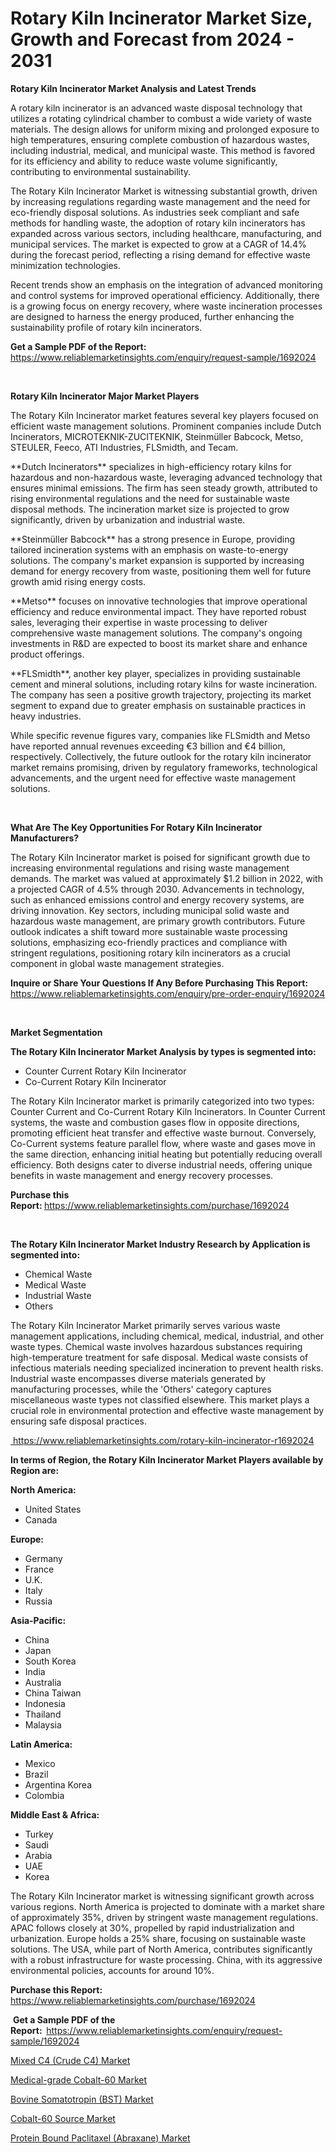 <p><h1>Rotary Kiln Incinerator Market Size, Growth and Forecast from 2024 - 2031</h1></p><p><strong>Rotary Kiln Incinerator Market Analysis and Latest Trends</strong></p>
<p><p>A rotary kiln incinerator is an advanced waste disposal technology that utilizes a rotating cylindrical chamber to combust a wide variety of waste materials. The design allows for uniform mixing and prolonged exposure to high temperatures, ensuring complete combustion of hazardous wastes, including industrial, medical, and municipal waste. This method is favored for its efficiency and ability to reduce waste volume significantly, contributing to environmental sustainability.</p><p>The Rotary Kiln Incinerator Market is witnessing substantial growth, driven by increasing regulations regarding waste management and the need for eco-friendly disposal solutions. As industries seek compliant and safe methods for handling waste, the adoption of rotary kiln incinerators has expanded across various sectors, including healthcare, manufacturing, and municipal services. The market is expected to grow at a CAGR of 14.4% during the forecast period, reflecting a rising demand for effective waste minimization technologies. </p><p>Recent trends show an emphasis on the integration of advanced monitoring and control systems for improved operational efficiency. Additionally, there is a growing focus on energy recovery, where waste incineration processes are designed to harness the energy produced, further enhancing the sustainability profile of rotary kiln incinerators.</p></p>
<p><strong>Get a Sample PDF of the Report:&nbsp;</strong> <a href="https://www.reliablemarketinsights.com/enquiry/request-sample/1692024?utm_campaign=1570&utm_medium=2&utm_source=Github&utm_content=ia&utm_term=18102024&utm_id=rotary-kiln-incinerator">https://www.reliablemarketinsights.com/enquiry/request-sample/1692024</a></p>
<p>&nbsp;</p>
<p><strong>Rotary Kiln Incinerator Major Market Players</strong></p>
<p><p>The Rotary Kiln Incinerator market features several key players focused on efficient waste management solutions. Prominent companies include Dutch Incinerators, MICROTEKNIK-ZUCITEKNIK, Steinmüller Babcock, Metso, STEULER, Feeco, ATI Industries, FLSmidth, and Tecam.</p><p>**Dutch Incinerators** specializes in high-efficiency rotary kilns for hazardous and non-hazardous waste, leveraging advanced technology that ensures minimal emissions. The firm has seen steady growth, attributed to rising environmental regulations and the need for sustainable waste disposal methods. The incineration market size is projected to grow significantly, driven by urbanization and industrial waste.</p><p>**Steinmüller Babcock** has a strong presence in Europe, providing tailored incineration systems with an emphasis on waste-to-energy solutions. The company's market expansion is supported by increasing demand for energy recovery from waste, positioning them well for future growth amid rising energy costs.</p><p>**Metso** focuses on innovative technologies that improve operational efficiency and reduce environmental impact. They have reported robust sales, leveraging their expertise in waste processing to deliver comprehensive waste management solutions. The company's ongoing investments in R&D are expected to boost its market share and enhance product offerings.</p><p>**FLSmidth**, another key player, specializes in providing sustainable cement and mineral solutions, including rotary kilns for waste incineration. The company has seen a positive growth trajectory, projecting its market segment to expand due to greater emphasis on sustainable practices in heavy industries.</p><p>While specific revenue figures vary, companies like FLSmidth and Metso have reported annual revenues exceeding €3 billion and €4 billion, respectively. Collectively, the future outlook for the rotary kiln incinerator market remains promising, driven by regulatory frameworks, technological advancements, and the urgent need for effective waste management solutions.</p></p>
<p>&nbsp;</p>
<p><strong>What Are The Key Opportunities For Rotary Kiln Incinerator Manufacturers?</strong></p>
<p><p>The Rotary Kiln Incinerator market is poised for significant growth due to increasing environmental regulations and rising waste management demands. The market was valued at approximately $1.2 billion in 2022, with a projected CAGR of 4.5% through 2030. Advancements in technology, such as enhanced emissions control and energy recovery systems, are driving innovation. Key sectors, including municipal solid waste and hazardous waste management, are primary growth contributors. Future outlook indicates a shift toward more sustainable waste processing solutions, emphasizing eco-friendly practices and compliance with stringent regulations, positioning rotary kiln incinerators as a crucial component in global waste management strategies.</p></p>
<p><strong>Inquire or Share Your Questions If Any Before Purchasing This Report:</strong> <a href="https://www.reliablemarketinsights.com/enquiry/pre-order-enquiry/1692024?utm_campaign=1570&utm_medium=2&utm_source=Github&utm_content=ia&utm_term=18102024&utm_id=rotary-kiln-incinerator">https://www.reliablemarketinsights.com/enquiry/pre-order-enquiry/1692024</a></p>
<p>&nbsp;</p>
<p><strong>Market Segmentation</strong></p>
<p><strong>The Rotary Kiln Incinerator Market Analysis by types is segmented into:</strong></p>
<p><ul><li>Counter Current Rotary Kiln Incinerator</li><li>Co-Current Rotary Kiln Incinerator</li></ul></p>
<p><p>The Rotary Kiln Incinerator market is primarily categorized into two types: Counter Current and Co-Current Rotary Kiln Incinerators. In Counter Current systems, the waste and combustion gases flow in opposite directions, promoting efficient heat transfer and effective waste burnout. Conversely, Co-Current systems feature parallel flow, where waste and gases move in the same direction, enhancing initial heating but potentially reducing overall efficiency. Both designs cater to diverse industrial needs, offering unique benefits in waste management and energy recovery processes.</p></p>
<p><strong>Purchase this Report:&nbsp;</strong><a href="https://www.reliablemarketinsights.com/purchase/1692024?utm_campaign=1570&utm_medium=2&utm_source=Github&utm_content=ia&utm_term=18102024&utm_id=rotary-kiln-incinerator">https://www.reliablemarketinsights.com/purchase/1692024</a></p>
<p>&nbsp;</p>
<p><strong>The Rotary Kiln Incinerator Market Industry Research by Application is segmented into:</strong></p>
<p><ul><li>Chemical Waste</li><li>Medical Waste</li><li>Industrial Waste</li><li>Others</li></ul></p>
<p><p>The Rotary Kiln Incinerator Market primarily serves various waste management applications, including chemical, medical, industrial, and other waste types. Chemical waste involves hazardous substances requiring high-temperature treatment for safe disposal. Medical waste consists of infectious materials needing specialized incineration to prevent health risks. Industrial waste encompasses diverse materials generated by manufacturing processes, while the 'Others' category captures miscellaneous waste types not classified elsewhere. This market plays a crucial role in environmental protection and effective waste management by ensuring safe disposal practices.</p></p>
<p><a href="https://www.reliablemarketinsights.com/rotary-kiln-incinerator-r1692024?utm_campaign=1570&utm_medium=2&utm_source=Github&utm_content=ia&utm_term=18102024&utm_id=rotary-kiln-incinerator">&nbsp;https://www.reliablemarketinsights.com/rotary-kiln-incinerator-r1692024</a></p>
<p><strong>In terms of Region, the Rotary Kiln Incinerator Market Players available by Region are:</strong></p>
<p>
    <p> <strong> North America: </strong>
        <ul>
            <li>United States</li>
            <li>Canada</li>
        </ul>
        </p> 
    <p> <strong> Europe: </strong>
        <ul>
            <li>Germany</li>
            <li>France</li>
            <li>U.K.</li>
            <li>Italy</li>
            <li>Russia</li>
        </ul>
        </p> 
    <p> <strong> Asia-Pacific: </strong>
        <ul>
            <li>China</li>
            <li>Japan</li>
            <li>South Korea</li>
            <li>India</li>
            <li>Australia</li>
            <li>China Taiwan</li>
            <li>Indonesia</li>
            <li>Thailand</li>
            <li>Malaysia</li>
        </ul>
        </p> 
    <p> <strong> Latin America: </strong>
        <ul>
            <li>Mexico</li>
            <li>Brazil</li>
            <li>Argentina Korea</li>
            <li>Colombia</li>
        </ul>
        </p> 
    <p> <strong> Middle East & Africa: </strong>
        <ul>
            <li>Turkey</li>
            <li>Saudi</li>
            <li>Arabia</li>
            <li>UAE</li>
            <li>Korea</li>
        </ul>
    </p>
    </p>
<p><p>The Rotary Kiln Incinerator market is witnessing significant growth across various regions. North America is projected to dominate with a market share of approximately 35%, driven by stringent waste management regulations. APAC follows closely at 30%, propelled by rapid industrialization and urbanization. Europe holds a 25% share, focusing on sustainable waste solutions. The USA, while part of North America, contributes significantly with a robust infrastructure for waste processing. China, with its aggressive environmental policies, accounts for around 10%.</p></p>
<p><strong>Purchase this Report: </strong><a href="https://www.reliablemarketinsights.com/purchase/1692024?utm_campaign=1570&utm_medium=2&utm_source=Github&utm_content=ia&utm_term=18102024&utm_id=rotary-kiln-incinerator">https://www.reliablemarketinsights.com/purchase/1692024</a></p>
<p>&nbsp;<strong>Get a Sample PDF of the Report:&nbsp;&nbsp;</strong><a href="https://www.reliablemarketinsights.com/enquiry/request-sample/1692024?utm_campaign=1570&utm_medium=2&utm_source=Github&utm_content=ia&utm_term=18102024&utm_id=rotary-kiln-incinerator">https://www.reliablemarketinsights.com/enquiry/request-sample/1692024</a></p>
<p><strong></strong></p>
<p><p><a href="https://www.linkedin.com/pulse/mixed-c4-crude-market-growth-segmentation-regional-analysis--5zp1f?utm_campaign=1570&utm_medium=2&utm_source=Github&utm_content=ia&utm_term=18102024&utm_id=rotary-kiln-incinerator">Mixed C4 (Crude C4) Market</a></p><p><a href="https://www.linkedin.com/pulse/emerging-opportunities-challenges-global-medical-grade-cobalt-60-s1drf?utm_campaign=1570&utm_medium=2&utm_source=Github&utm_content=ia&utm_term=18102024&utm_id=rotary-kiln-incinerator">Medical-grade Cobalt-60 Market</a></p><p><a href="https://www.linkedin.com/pulse/bovine-somatotropin-bst-market-trends-growth-outlook-2024-s2uef?utm_campaign=1570&utm_medium=2&utm_source=Github&utm_content=ia&utm_term=18102024&utm_id=rotary-kiln-incinerator">Bovine Somatotropin (BST) Market</a></p><p><a href="https://www.linkedin.com/pulse/cobalt-60-source-market-strategic-insights-product-evolution-yksvf?utm_campaign=1570&utm_medium=2&utm_source=Github&utm_content=ia&utm_term=18102024&utm_id=rotary-kiln-incinerator">Cobalt-60 Source Market</a></p><p><a href="https://www.linkedin.com/pulse/protein-bound-paclitaxel-abraxane-market-overview-regional-mjvbf?utm_campaign=1570&utm_medium=2&utm_source=Github&utm_content=ia&utm_term=18102024&utm_id=rotary-kiln-incinerator">Protein Bound Paclitaxel (Abraxane) Market</a></p></p>